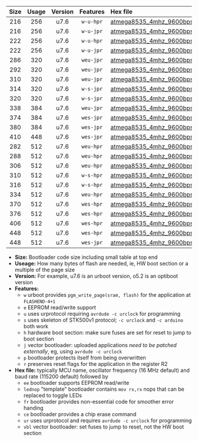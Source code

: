 |Size|Usage|Version|Features|Hex file|
|:-:|:-:|:-:|:-:|:--|
|216|256|u7.6|`w-u-hpr`|[atmega8535_4mhz_9600bps_ur.hex](https://raw.githubusercontent.com/stefanrueger/urboot/main/atmega8535_4mhz_9600bps_ur.hex)|
|216|256|u7.6|`w-u-jpr`|[atmega8535_4mhz_9600bps_ur_vbl.hex](https://raw.githubusercontent.com/stefanrueger/urboot/main/atmega8535_4mhz_9600bps_ur_vbl.hex)|
|222|256|u7.6|`w-u-hpr`|[atmega8535_4mhz_9600bps_lednop_ur.hex](https://raw.githubusercontent.com/stefanrueger/urboot/main/atmega8535_4mhz_9600bps_lednop_ur.hex)|
|222|256|u7.6|`w-u-jpr`|[atmega8535_4mhz_9600bps_lednop_ur_vbl.hex](https://raw.githubusercontent.com/stefanrueger/urboot/main/atmega8535_4mhz_9600bps_lednop_ur_vbl.hex)|
|286|320|u7.6|`weu-jpr`|[atmega8535_4mhz_9600bps_ee_ur_vbl.hex](https://raw.githubusercontent.com/stefanrueger/urboot/main/atmega8535_4mhz_9600bps_ee_ur_vbl.hex)|
|292|320|u7.6|`weu-jpr`|[atmega8535_4mhz_9600bps_ee_lednop_ur_vbl.hex](https://raw.githubusercontent.com/stefanrueger/urboot/main/atmega8535_4mhz_9600bps_ee_lednop_ur_vbl.hex)|
|310|320|u7.6|`weu-jpr`|[atmega8535_4mhz_9600bps_ee_lednop_fr_ur_vbl.hex](https://raw.githubusercontent.com/stefanrueger/urboot/main/atmega8535_4mhz_9600bps_ee_lednop_fr_ur_vbl.hex)|
|314|320|u7.6|`w-s-jpr`|[atmega8535_4mhz_9600bps_vbl.hex](https://raw.githubusercontent.com/stefanrueger/urboot/main/atmega8535_4mhz_9600bps_vbl.hex)|
|320|320|u7.6|`w-s-jpr`|[atmega8535_4mhz_9600bps_lednop_vbl.hex](https://raw.githubusercontent.com/stefanrueger/urboot/main/atmega8535_4mhz_9600bps_lednop_vbl.hex)|
|338|384|u7.6|`weu-jpr`|[atmega8535_4mhz_9600bps_ee_lednop_fr_ce_ur_vbl.hex](https://raw.githubusercontent.com/stefanrueger/urboot/main/atmega8535_4mhz_9600bps_ee_lednop_fr_ce_ur_vbl.hex)|
|374|384|u7.6|`wes-jpr`|[atmega8535_4mhz_9600bps_ee_vbl.hex](https://raw.githubusercontent.com/stefanrueger/urboot/main/atmega8535_4mhz_9600bps_ee_vbl.hex)|
|380|384|u7.6|`wes-jpr`|[atmega8535_4mhz_9600bps_ee_lednop_vbl.hex](https://raw.githubusercontent.com/stefanrueger/urboot/main/atmega8535_4mhz_9600bps_ee_lednop_vbl.hex)|
|410|448|u7.6|`wes-jpr`|[atmega8535_4mhz_9600bps_ee_lednop_fr_vbl.hex](https://raw.githubusercontent.com/stefanrueger/urboot/main/atmega8535_4mhz_9600bps_ee_lednop_fr_vbl.hex)|
|282|512|u7.6|`weu-hpr`|[atmega8535_4mhz_9600bps_ee_ur.hex](https://raw.githubusercontent.com/stefanrueger/urboot/main/atmega8535_4mhz_9600bps_ee_ur.hex)|
|288|512|u7.6|`weu-hpr`|[atmega8535_4mhz_9600bps_ee_lednop_ur.hex](https://raw.githubusercontent.com/stefanrueger/urboot/main/atmega8535_4mhz_9600bps_ee_lednop_ur.hex)|
|306|512|u7.6|`weu-hpr`|[atmega8535_4mhz_9600bps_ee_lednop_fr_ur.hex](https://raw.githubusercontent.com/stefanrueger/urboot/main/atmega8535_4mhz_9600bps_ee_lednop_fr_ur.hex)|
|310|512|u7.6|`w-s-hpr`|[atmega8535_4mhz_9600bps.hex](https://raw.githubusercontent.com/stefanrueger/urboot/main/atmega8535_4mhz_9600bps.hex)|
|316|512|u7.6|`w-s-hpr`|[atmega8535_4mhz_9600bps_lednop.hex](https://raw.githubusercontent.com/stefanrueger/urboot/main/atmega8535_4mhz_9600bps_lednop.hex)|
|334|512|u7.6|`weu-hpr`|[atmega8535_4mhz_9600bps_ee_lednop_fr_ce_ur.hex](https://raw.githubusercontent.com/stefanrueger/urboot/main/atmega8535_4mhz_9600bps_ee_lednop_fr_ce_ur.hex)|
|370|512|u7.6|`wes-hpr`|[atmega8535_4mhz_9600bps_ee.hex](https://raw.githubusercontent.com/stefanrueger/urboot/main/atmega8535_4mhz_9600bps_ee.hex)|
|376|512|u7.6|`wes-hpr`|[atmega8535_4mhz_9600bps_ee_lednop.hex](https://raw.githubusercontent.com/stefanrueger/urboot/main/atmega8535_4mhz_9600bps_ee_lednop.hex)|
|406|512|u7.6|`wes-hpr`|[atmega8535_4mhz_9600bps_ee_lednop_fr.hex](https://raw.githubusercontent.com/stefanrueger/urboot/main/atmega8535_4mhz_9600bps_ee_lednop_fr.hex)|
|448|512|u7.6|`wes-hpr`|[atmega8535_4mhz_9600bps_ee_lednop_fr_ce.hex](https://raw.githubusercontent.com/stefanrueger/urboot/main/atmega8535_4mhz_9600bps_ee_lednop_fr_ce.hex)|
|448|512|u7.6|`wes-jpr`|[atmega8535_4mhz_9600bps_ee_lednop_fr_ce_vbl.hex](https://raw.githubusercontent.com/stefanrueger/urboot/main/atmega8535_4mhz_9600bps_ee_lednop_fr_ce_vbl.hex)|

- **Size:** Bootloader code size including small table at top end
- **Useage:** How many bytes of flash are needed, ie, HW boot section or a multiple of the page size
- **Version:** For example, u7.6 is an urboot version, o5.2 is an optiboot version
- **Features:**
  + `w` urboot provides `pgm_write_page(sram, flash)` for the application at `FLASHEND-4+1`
  + `e` EEPROM read/write support
  + `u` uses urprotocol requiring `avrdude -c urclock` for programming
  + `s` uses skeleton of STK500v1 protocol; `-c urclock` and `-c arduino` both work
  + `h` hardware boot section: make sure fuses are set for reset to jump to boot section
  + `j` vector bootloader: uploaded applications *need to be patched externally*, eg, using `avrdude -c urclock`
  + `p` bootloader protects itself from being overwritten
  + `r` preserves reset flags for the application in the register R2
- **Hex file:** typically MCU name, oscillator frequency (16 MHz default) and baud rate (115200 default) followed by
  + `ee` bootloader supports EEPROM read/write
  + `lednop` "template" bootloader contains `mov rx,rx` nops that can be replaced to toggle LEDs
  + `fr` bootloader provides non-essential code for smoother error handing
  + `ce` bootloader provides a chip erase command
  + `ur` uses urprotocol and requires `avrdude -c urclock` for programming
  + `vbl` vector bootloader: set fuses to jump to reset, not the HW boot section
